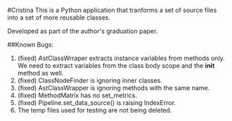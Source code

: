 #Cristina
This is a Python application that tranforms a set of source files
into a set of more reusable classes.

Developed as part of the author's graduation paper.

##Known Bugs:
1. (fixed) AstClassWrraper extracts instance variables from methods only.
We need to extract variables from the class body scope and the
__init__ method as well.
4. (fixed) ClassNodeFinder is ignoring inner classes.
5. (fixed) AstClassWrapper is ignoring methods with the same name.
6. (fixed) MethodMatrix has no set_metrics.
7. (fixed) Pipeline.set_data_source() is raising IndexError.
8. The temp files used for testing are not being deleted.

